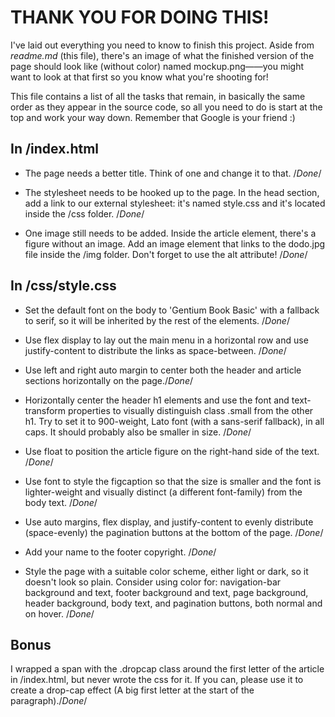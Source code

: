 # THANK YOU FOR DOING THIS!
I've laid out everything you need to know to finish this project. Aside from *readme.md* (this file), there's an image of what the finished version of the page should look like (without color) named mockup.png——you might want to look at that first so you know what you're shooting for!

This file contains a list of all the tasks that remain, in basically the same order as they appear in the source code, so all you need to do is start at the top and work your way down. Remember that Google is your friend :)

## In /index.html
+ The page needs a better title. Think of one and change it to that. /*Done*/

+ The stylesheet needs to be hooked up to the page. In the head section, add a link to our external stylesheet: it's named style.css and it's located inside the /css folder. /*Done*/

+ One image still needs to be added. Inside the article element, there's a figure without an image. Add an image element that links to the dodo.jpg file inside the /img folder. Don't forget to use the alt attribute! /*Done*/

## In /css/style.css
+ Set the default font on the body to 'Gentium Book Basic' with a fallback to serif, so it will be inherited by the rest of the elements. /*Done*/

+ Use flex display to lay out the main menu in a horizontal row and use justify-content to distribute the links as space-between. /*Done*/

+ Use left and right auto margin to center both the header and article sections horizontally on the page./*Done*/

+ Horizontally center the header h1 elements and use the font and text-transform properties to visually distinguish class .small from the other h1. Try to set it to 900-weight, Lato font (with a sans-serif fallback), in all caps. It should probably also be smaller in size. /*Done*/

+ Use float to position the article figure on the right-hand side of the text. /*Done*/

+ Use font to style the figcaption so that the size is smaller and the font is lighter-weight and visually distinct (a different font-family) from the body text. /*Done*/

+ Use auto margins, flex display, and justify-content to evenly distribute (space-evenly) the pagination buttons at the bottom of the page. /*Done*/

+ Add your name to the footer copyright. /*Done*/

+ Style the page with a suitable color scheme, either light or dark, so it doesn't look so plain. Consider using color for: navigation-bar background and text, footer background and text, page background, header background, body text, and pagination buttons, both normal and on hover. /*Done*/

## Bonus
I wrapped a span with the .dropcap class around the first letter of the article in /index.html, but never wrote the css for it. If you can, please use it to create a drop-cap effect (A big first letter at the start of the paragraph)./*Done*/
